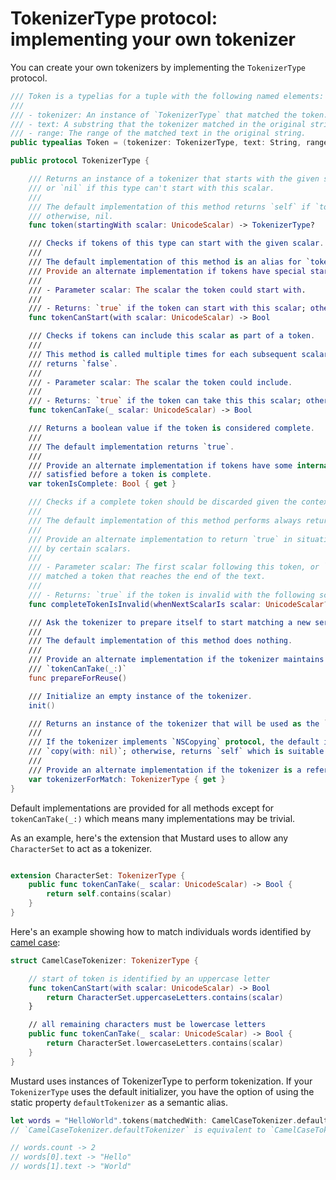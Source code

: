 # TokenizerType protocol: implementing your own tokenizer

You can create your own tokenizers by implementing the `TokenizerType` protocol.

````Swift
/// Token is a typelias for a tuple with the following named elements:
///
/// - tokenizer: An instance of `TokenizerType` that matched the token.
/// - text: A substring that the tokenizer matched in the original string.
/// - range: The range of the matched text in the original string.
public typealias Token = (tokenizer: TokenizerType, text: String, range: Range<String.Index>)

public protocol TokenizerType {

    /// Returns an instance of a tokenizer that starts with the given scalar,
    /// or `nil` if this type can't start with this scalar.
    ///
    /// The default implementation of this method returns `self` if `tokenCanStart(with:)` returns true;
    /// otherwise, nil.
    func token(startingWith scalar: UnicodeScalar) -> TokenizerType?

    /// Checks if tokens of this type can start with the given scalar.
    ///
    /// The default implementation of this method is an alias for `tokenCanTake(_:)`.
    /// Provide an alternate implementation if tokens have special starting criteria.
    ///
    /// - Parameter scalar: The scalar the token could start with.
    ///
    /// - Returns: `true` if the token can start with this scalar; otherwise, false.
    func tokenCanStart(with scalar: UnicodeScalar) -> Bool

    /// Checks if tokens can include this scalar as part of a token.
    ///
    /// This method is called multiple times for each subsequent scalar in a String until the tokenizer
    /// returns `false`.
    ///
    /// - Parameter scalar: The scalar the token could include.
    ///
    /// - Returns: `true` if the token can take this this scalar; otherwise, false.
    func tokenCanTake(_ scalar: UnicodeScalar) -> Bool

    /// Returns a boolean value if the token is considered complete.
    ///
    /// The default implementation returns `true`.
    ///
    /// Provide an alternate implementation if tokens have some internal criteria that need to be
    /// satisfied before a token is complete.
    var tokenIsComplete: Bool { get }

    /// Checks if a complete token should be discarded given the context of the first scalar following this token.
    ///
    /// The default implementation of this method performs always returns `false`.
    ///
    /// Provide an alternate implementation to return `true` in situations where a token can not be followed
    /// by certain scalars.
    ///
    /// - Parameter scalar: The first scalar following this token, or `nil` if the tokenizer has
    /// matched a token that reaches the end of the text.
    ///
    /// - Returns: `true` if the token is invalid with the following scalar; otherwise, false.
    func completeTokenIsInvalid(whenNextScalarIs scalar: UnicodeScalar?) -> Bool

    /// Ask the tokenizer to prepare itself to start matching a new series of scalars.
    ///
    /// The default implementation of this method does nothing.
    ///
    /// Provide an alternate implementation if the tokenizer maintains an internal state that updates based on calls to
    /// `tokenCanTake(_:)`
    func prepareForReuse()

    /// Initialize an empty instance of the tokenizer.
    init()

    /// Returns an instance of the tokenizer that will be used as the `tokenizer` element in the `Token` tuple.
    ///
    /// If the tokenizer implements `NSCopying` protocol, the default implementation returns the result of
    /// `copy(with: nil)`; otherwise, returns `self` which is suitable for structs.
    ///
    /// Provide an alternate implementation if the tokenizer is a reference type that does not implement `NSCopying`.
    var tokenizerForMatch: TokenizerType { get }
}

````

Default implementations are provided for all methods except for `tokenCanTake(_:)` which means many implementations may be trivial.

As an example, here's the extension that Mustard uses to allow any `CharacterSet` to act as a tokenizer.

````Swift

extension CharacterSet: TokenizerType {
    public func tokenCanTake(_ scalar: UnicodeScalar) -> Bool {
        return self.contains(scalar)
    }
}

````

Here's an example showing how to match individuals words identified by [camel case](https://en.wikipedia.org/wiki/Camel_case):

````Swift
struct CamelCaseTokenizer: TokenizerType {

    // start of token is identified by an uppercase letter
    func tokenCanStart(with scalar: UnicodeScalar) -> Bool
        return CharacterSet.uppercaseLetters.contains(scalar)
    }

    // all remaining characters must be lowercase letters
    public func tokenCanTake(_ scalar: UnicodeScalar) -> Bool {
        return CharacterSet.lowercaseLetters.contains(scalar)
    }
}
````

Mustard uses instances of TokenizerType to perform tokenization. If your `TokenizerType` uses the default
initializer, you have the option of using the static property `defaultTokenizer` as a semantic alias.

````Swift
let words = "HelloWorld".tokens(matchedWith: CamelCaseTokenizer.defaultTokenizer)
// `CamelCaseTokenizer.defaultTokenizer` is equivalent to `CamelCaseTokenizer()`

// words.count -> 2
// words[0].text -> "Hello"
// words[1].text -> "World"
````
